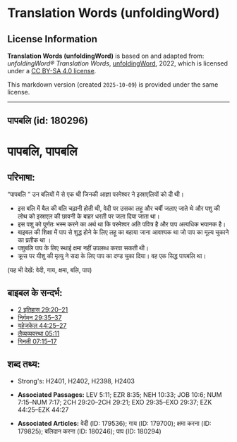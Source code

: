 # Translation Words (unfoldingWord)

## License Information

**Translation Words (unfoldingWord)** is based on and adapted from: _unfoldingWord® Translation Words_, [unfoldingWord](https://unfoldingword.org/utw), 2022, which is licensed under a [CC BY-SA 4.0 license](https://creativecommons.org/licenses/by-sa/4.0/legalcode.en).

This markdown version (created `2025-10-09`) is provided under the same license.



--------------------------------

## पापबलि (id: 180296)

पापबलि, पापबलि
==============

परिभाषा:
--------

“पापबलि ” उन बलियों में से एक थी जिनकी आज्ञा परमेश्वर ने इस्राएलियों को दी थी।

* इस बलि में बैल की बलि चढ़ानी होती थी, वेदी पर उसका लहू और चर्बी जलाए जाते थे और पशु की लोथ को इस्राएल की छावनी के बाहर धरती पर जला दिया जाता था।
* इस पशु को पूर्णतः भस्म करने का अर्थ था कि परमेश्वर अति पवित्र है और पाप अत्यधिक भयानक है।
* बाइबल की शिक्षा में पाप से शुद्ध होने के लिए लहू का बहाया जाना आवश्यक था जो पाप का मूल्य चुकाने का प्रतीक था ।
* पशुबलि पाप के लिए स्थाई क्षमा नहीं उपलब्ध करवा सकती थी।
* क्रूस पर यीशु की मृत्यु ने सदा के लिए पाप का दण्ड चुका दिया। वह एक सिद्ध पापबलि था।

(यह भी देखें: वेदी, गाय, क्षमा, बलि, पाप)

बाइबल के सन्दर्भ:
-----------------

* [2 इतिहास 29:20–21](https://ref.ly/2Chr0:0)
* [निर्गमन 29:35–37](https://ref.ly/Exod29:35-Exod29:37)
* [यहेजकेल 44:25–27](https://ref.ly/Ezek44:25-Ezek44:27)
* [लैव्यव्यवस्था 05:11](https://ref.ly/Lev5:11)
* [गिनती 07:15–17](https://ref.ly/Num7:15-Num7:17)

शब्द तथ्य:
----------

* Strong's: H2401, H2402, H2398, H2403

* **Associated Passages:** LEV 5:11; EZR 8:35; NEH 10:33; JOB 10:6; NUM 7:15–NUM 7:17; 2CH 29:20–2CH 29:21; EXO 29:35–EXO 29:37; EZK 44:25–EZK 44:27
* **Associated Articles:** वेदी (ID: 179536); गाय (ID: 179700); क्षमा करना (ID: 179825); बलिदान करना (ID: 180246); पाप (ID: 180294)

